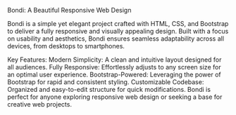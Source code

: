 Bondi: A Beautiful Responsive Web Design

Bondi is a simple yet elegant project crafted with HTML, CSS, and Bootstrap to deliver a fully responsive and visually appealing design. Built with a focus on usability and aesthetics, Bondi ensures seamless adaptability across all devices, from desktops to smartphones.

Key Features:
Modern Simplicity: A clean and intuitive layout designed for all audiences.
Fully Responsive: Effortlessly adjusts to any screen size for an optimal user experience.
Bootstrap-Powered: Leveraging the power of Bootstrap for rapid and consistent styling.
Customizable Codebase: Organized and easy-to-edit structure for quick modifications.
Bondi is perfect for anyone exploring responsive web design or seeking a base for creative web projects.
